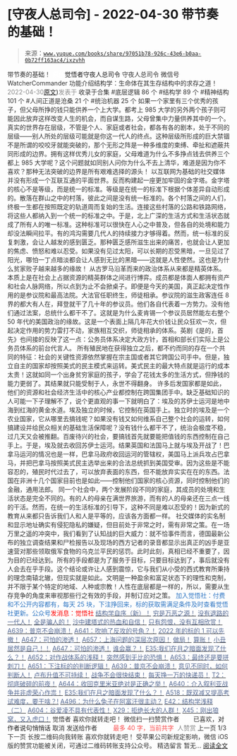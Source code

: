 # [守夜人总司令] - 2022-04-30 带节奏的基础！

> 来源：[`www.yuque.com/books/share/97051b78-926c-43e6-b0aa-0b72ff163ac4/ixzvhh`](https://www.yuque.com/books/share/97051b78-926c-43e6-b0aa-0b72ff163ac4/ixzvhh)

<ne-p id="520f42f3293818f927861ebbd5b15da4_p_0" data-lake-id="520f42f3293818f927861ebbd5b15da4_p_0"><ne-text id="u7627f5ef" style="color: rgb(51, 51, 51);">带节奏的基础！</ne-text></ne-p> <ne-p id="798b52207ba0124f8aff57d1c75c2566" data-lake-id="798b52207ba0124f8aff57d1c75c2566"><ne-text id="ud81f8e26" ne-fontsize="12" style="color: rgb(255, 255, 255);">原创</ne-text><ne-text id="u1a698670" ne-fontsize="14">觉悟者</ne-text><ne-text id="u000ed286" ne-fontsize="14">守夜人总司令</ne-text></ne-p> <ne-p id="7f7461fd17858e816798d384d130fd05" data-lake-id="7f7461fd17858e816798d384d130fd05"><ne-text id="uc472c042" ne-fontsize="14" ne-bold="true" style="color: rgb(51, 51, 51);">守夜人总司令</ne-text></ne-p> <ne-p id="bb9ec99e8cceae49b8480dd469df7efc" data-lake-id="bb9ec99e8cceae49b8480dd469df7efc"><ne-text id="u08953be5" ne-fontsize="14" style="color: rgb(51, 51, 51);">微信号</ne-text><ne-text id="uf702e50a" ne-fontsize="14" style="color: rgb(51, 51, 51);">WatcherCommander</ne-text></ne-p> <ne-p id="943f059beee79480adea7f3c8669eef5" data-lake-id="943f059beee79480adea7f3c8669eef5"><ne-text id="u99611620" ne-fontsize="14" style="color: rgb(51, 51, 51);">功能介绍</ne-text><ne-text id="u0bb0eddc" ne-fontsize="14" style="color: rgb(51, 51, 51);">结构学：生命体在其生存结构中的求存之道！</ne-text></ne-p> <ne-p id="830e7ff9b5225f24935494c5b996ce78" data-lake-id="830e7ff9b5225f24935494c5b996ce78"><ne-text id="u8f0b84ec" style="color: rgb(140, 140, 140);">2022-04-30</ne-text>[<ne-text id="ub16393a8" ne-fontsize="14">原文</ne-text>](https://mp.weixin.qq.com/s?__biz=MzAxNDk1NjI2Mw==&mid=2247488361&idx=1&sn=ca47f43d4b239da54a5e4b7b9927fb06&chksm=9b8a30e1acfdb9f732f47f25182c43b877c28a0fc6820d9658504d55c251219e2d06df173009#rd))<ne-text id="u5a6850d1" ne-fontsize="14" style="color: rgb(140, 140, 140);">发表于</ne-text></ne-p> <ne-p id="d94058c706c7d17d363f91410d81b5cb" data-lake-id="d94058c706c7d17d363f91410d81b5cb"><ne-text id="u52b24585" style="color: rgb(51, 51, 51);">收录于合集</ne-text></ne-p> <ne-p id="fd653dd87d4850fef194fcc2bfcaba68" data-lake-id="fd653dd87d4850fef194fcc2bfcaba68"><ne-text id="ufd609fa0" style="color: rgb(51, 51, 51);">#底层逻辑 86 个</ne-text></ne-p> <ne-p id="5acb5165df790d7d955b20bcb0998345" data-lake-id="5acb5165df790d7d955b20bcb0998345"><ne-text id="u9bc7a35d" style="color: rgb(51, 51, 51);">#结构学 89 个</ne-text></ne-p> <ne-p id="e8c3a1072e2fa3c6ee35f924a87da20e" data-lake-id="e8c3a1072e2fa3c6ee35f924a87da20e"><ne-text id="uc896c6a4" style="color: rgb(51, 51, 51);">#精神结构 101 个</ne-text></ne-p> <ne-p id="f701b08f18be673a786e6b074fccb7b4" data-lake-id="f701b08f18be673a786e6b074fccb7b4"><ne-text id="u419bc526" style="color: rgb(51, 51, 51);">#人间正道是沧桑 21 个</ne-text></ne-p> <ne-p id="78152c97c258216a63998d9d6bf3a84a" data-lake-id="78152c97c258216a63998d9d6bf3a84a"><ne-text id="u890814e1" style="color: rgb(51, 51, 51);">#统治机器 25 个</ne-text></ne-p> <ne-p id="ab1b70c491e003c8a1ee2dfe388305f1" data-lake-id="ab1b70c491e003c8a1ee2dfe388305f1"><ne-text id="u84724c9b" style="color: rgb(51, 51, 51);">如果一个家里有三个优秀的孩子，但父母所挣的钱只能供养一个上大学。都考上 985 大学的另外两个孩子则可能因此放弃这样改变人生的机会，而自谋生路，父母曾集中力量供养其中的一个。真实的世界存在层级，不管是个人、家庭或者社会，都各有各的剧本，处于不同的层级——别人所处的层级可能就是你这一代人的终点。这种层级所形成的巨大禁锢不是所谓的咬咬牙就能突破的，那个无形之阵是一种多维度的束缚、牵扯和遮蔽共同形成的边界。拥有这样优秀儿女的家庭，父母难道为什么不多挣点钱去供养三个都上 985 大学呢？这个问题就如同别人问你为什么不去上清华，难道是因为你不喜欢？那种无法突破的边界是所有艰难选择的源头！</ne-text></ne-p> <ne-p id="5eee8d4922d6993143aaa364f10dd577" data-lake-id="5eee8d4922d6993143aaa364f10dd577"><ne-text id="u911ad122" style="color: rgb(51, 51, 51);">以互联网为基础的社交媒体并没有形成一个互联互通的平面世界。反而构建起一座更加牢固的金字塔。金字塔的核心不是等级，而是统一的标准。等级是在统一的标准下根据个体差异自动形成的。散落在群山之中的村落，彼此之间是没有统一标准的。各个村落之间的人们，终极一生都在按照既定的轨道周而复始的生活。连接这些村落的公路和铁路网络，将这些人都纳入到一个统一的标准之中。于是，北上广深的生活方式和生活状态就成了所有人的唯一标准。这种标准可以很快在人心之中普及，但各自的处境和能力却没法瞬间拉平。有的鸿沟需要几代人的持续接力才够得着。然而，统一标准的反复刺激，会让人越发的感到匮乏。那种匮乏感所滋生出来的痛苦，也就会让人更加的焦虑、愤怒和难以忍受。如果没有见过太阳，可以长期的忍受黑暗，一旦见过了阳光，哪怕一丁点暗淡都会让人感到无比的黑暗——这就是人性使然。这也是为什么贫家败子越来越多的缘故！</ne-text></ne-p> <ne-p id="f6683395b6c2bc79d75ea769fe71ed38" data-lake-id="f6683395b6c2bc79d75ea769fe71ed38"><ne-text id="uaaa335f8" style="color: rgb(51, 51, 51);">从古罗马沿革而来的政治体系从来都是精英体系。本质上是在社会上占据资源的精英群体之间进行博弈。成员都是体面人都拥有资产和社会人脉网络，所以点到为止不会掀桌子。即便是今天的美国，真正起决定性作用的是参议院和最高法院。大法官任职终生，师徒相承。参议院的滋生政客连任 8 界的都大有人在，拜登就干了几十年的参议员。他们各自代表着一方势力。没有他们通过法案，总统什么都干不了。这就是为什么麦肯锡一个参议员居然能左右整个 50 年代的美国政治的缘故。这是一个表面上隔几年花大价钱让民众狂欢一次，但起决定作用的势力雷打不动，家族相互交织，师徒相承的体系。英剧《是的，首先》也间接的反映了这一点：公务员体系决定大政方针，首相和部长们实际上是公务员体系的前台代言人。</ne-text></ne-p> <ne-p id="9d777f623f9d3dc60f768c9f778d57e3" data-lake-id="9d777f623f9d3dc60f768c9f778d57e3"><ne-text id="u80e7d64e" style="color: rgb(51, 51, 51);">所有殖民地在获得独立之后，都不约而同的存在一个共同的特征：社会的关键性资源依然掌握在宗主国或者其它跨国公司手中。但是，独立自主的国家却按照美式的民主模式来运转。美式民主的最大特点就是运行的成本太贵！这就如同一个出身贫穷家庭的孩子，学会了花钱太多的生活方式，但挣钱的能力更弱了。其结果就只能受制于人，永世不得翻身。</ne-text></ne-p> <ne-p id="01b43783d86549d92ac1e3320130e392" data-lake-id="01b43783d86549d92ac1e3320130e392"><ne-text id="uea769c2a" style="color: rgb(51, 51, 51);">许多后发国家都是如此，他们的资源和社会经济生活中的核心产业都控制在跨国集团手中。缺乏基础知识的人可能一下子理解不了，说个更直观的事一下就明白了：埃及的苏伊士运河是地中海到红海的黄金水道。埃及独立的时候，它控制在英国手上。独立时的埃及是一个农业国家，它从哪里去搞钱呢？如果没有钱又如何维系自己整个社会的运转，如何搞建设并给民众相关的基础生活保障呢？没有钱什么都干不了，统治会极度不稳，过几天又会被推翻。百废待兴的社会，要搞钱首先就要能把值钱的东西控制在自己手上。于是，埃及就去收回苏伊士运河。结果英国和法国马上就与埃及开战了！巴拿马运河的情况也是一样，巴拿马政府收回运河的管辖权，美国马上派兵攻占巴拿马，并把巴拿马按照美式民主选举出来的合法总统抓到美国受审。因为这些是不能容忍的，殖民时代过去了，可以放弃表面的东西，但不能放弃实实在在的东西。法国在非洲十几个国家目前也是如此——控制他们国家的核心资源，同时控制他们的金融，通用法郎。</ne-text></ne-p> <ne-p id="c2c5f3c967d9dd1b6562484acada7edb" data-lake-id="c2c5f3c967d9dd1b6562484acada7edb"><ne-text id="u04a9c835" style="color: rgb(51, 51, 51);">同一个社会中，两个发展阶段不同的家庭，其成员的处境和生活状态是完全不同的。有的人的母亲在满世界旅游，而有的人的母亲还在三点一线的干活。然而，在统一的生活标准的引导下，这种不同是难以忍受的！因为新式的教育从来都只告诉我们人和人是平等的，应该各方面都一样。</ne-text></ne-p> <ne-p id="8def4fdfdd062a8a60b24db13a0ed143" data-lake-id="8def4fdfdd062a8a60b24db13a0ed143"><ne-text id="u24861cf4" style="color: rgb(51, 51, 51);">社交媒体的实名制和显示地址确实有侵犯隐私的嫌疑，但目前处于非常之时，需有非常之策。在一场万里之遥的冲突中，我们看到了认知战的巨大威力：就不恰事件而言，德国最新公布的独立调查结果和尸检报告以及现场的西方记者的录音都显示出真正的凶手是亚速营对那些领取俄军食物的乌克兰平民的惩罚。此时此刻，真相已经不重要了，因为目的已经达到。所有的手段都是为了服务于目标，只要目标达到了，事后就没有人会去在乎手段。这个结论或许让人感到震惊，它与我们从小受的西式教育所秉持的理念南辕北辙，但现实就是如此。</ne-text><ne-text id="u4c884fc7" ne-bold="true" style="color: rgb(51, 51, 51);">文明是一种盈余和富足状态下的理性和克制，并不限于某个特定的地域、人种或宗教！人性在底层都是一样的，所以，需要从生存竞争的角度来审视那些行之有效的手段，并制订应对之策。</ne-text></ne-p> <ne-p id="8bfb5307a8d54e28686b2af1ca3f2f67" data-lake-id="8bfb5307a8d54e28686b2af1ca3f2f67"><ne-text id="u68615a94" style="color: rgb(47, 118, 195);">加入觉悟社：付费和不公开内容都有，每天 25 块，下注挣回来，标的获取需满足条件及时查看觉悟社更新。公众号</ne-text><ne-text id="u74431c8d" style="color: rgb(255, 0, 0);">发消息</ne-text><ne-text id="u5018998b" ne-bold="true" style="color: rgb(255, 0, 0);">：觉悟社</ne-text></ne-p> <ne-p id="228617f12a86594545b5ad63c00eab3d" data-lake-id="228617f12a86594545b5ad63c00eab3d">[<ne-text id="u16956f9d" ne-bold="true" style="color: rgb(87, 107, 149);">结构学自序（新）！</ne-text>](http://mp.weixin.qq.com/s?__biz=MzIzMDYwOTM0Mg==&mid=2247485283&idx=1&sn=aa2b8554b8e5040f8f959636feaa06a3&chksm=e8b19fb2dfc616a430aa381b8da0815311244e694a69809cd92d0602ac34cfe5f1f419b3745e&scene=21#wechat_redirect)</ne-p> <ne-p id="e4cedd6ce4f1a0c045f9905543dad446" data-lake-id="e4cedd6ce4f1a0c045f9905543dad446">[<ne-text id="u99b31742" style="color: rgb(87, 107, 149);">穷是万恶之源！</ne-text>](http://mp.weixin.qq.com/s?__biz=MzAxNDk1NjI2Mw==&mid=2247483823&idx=1&sn=e54ebe9891b302dc0bf1815c76ccf8b7&chksm=9b8a2227acfdab31a05e273addd9159d4b8263d58d3c58bf214841c8189157519719c3427306&scene=21#wechat_redirect)</ne-p> <ne-p id="da48ccb8ea105d14000e911a9fa2b66e" data-lake-id="da48ccb8ea105d14000e911a9fa2b66e">[<ne-text id="u0eff98fc" style="color: rgb(87, 107, 149);">没有退路的一代人！</ne-text>](http://mp.weixin.qq.com/s?__biz=MzAxNDk1NjI2Mw==&mid=2247486533&idx=1&sn=a0d5cce0656aad467148e0642eb85a00&chksm=9b8a2fcdacfda6db79857186e953a089baf1fb678b2b071cf101c5a26e7fb9768474c94243ca&scene=21#wechat_redirect)</ne-p> <ne-p id="70437a622fc0a2c5a0e2cc370aa3f7b3" data-lake-id="70437a622fc0a2c5a0e2cc370aa3f7b3">[<ne-text id="u04684601" style="color: rgb(87, 107, 149);">全是骗人的！</ne-text>](http://mp.weixin.qq.com/s?__biz=MzAxNDk1NjI2Mw==&mid=2247488130&idx=1&sn=5fe267832478f7d2cb6b09a120555e5b&chksm=9b8a310aacfdb81c8fc93b00e05cfdaa2da89f21513f198ae2233f007a4f9e7747c86595239c&scene=21#wechat_redirect)</ne-p> <ne-p id="c8fde9a7f7388bf0aa51d056bf178052" data-lake-id="c8fde9a7f7388bf0aa51d056bf178052">[<ne-text id="u00ba76c8" style="color: rgb(87, 107, 149);">沙中建塔式的热血和自信！</ne-text>](http://mp.weixin.qq.com/s?__biz=MzAxNDk1NjI2Mw==&mid=2247488218&idx=1&sn=fc3ca3d4269591632ebd6ed0630e17f0&chksm=9b8a3152acfdb844910f323acb7f31f56ece88f5be05713ae2de7d2f0cfab7c987c9d8e49221&scene=21#wechat_redirect)</ne-p> <ne-p id="7718b2df5af4dcaa246c066c112ff491" data-lake-id="7718b2df5af4dcaa246c066c112ff491">[<ne-text id="u6f95808b" style="color: rgb(87, 107, 149);">只有怨恨，没有互相欣赏！</ne-text>](http://mp.weixin.qq.com/s?__biz=MzAxNDk1NjI2Mw==&mid=2247488211&idx=1&sn=73ad89d15a2aaee80830cc5c69de6c58&chksm=9b8a315bacfdb84d0bfeb48b3a272efbc5bd4a109ba8c183dbbc75aa85e0a62dec457694d9eb&scene=21#wechat_redirect)</ne-p> <ne-p id="6fb8fbc26519609b9d818cd098ffcc77" data-lake-id="6fb8fbc26519609b9d818cd098ffcc77">[<ne-text id="u3c6c6e8c" ne-bold="true" style="color: rgb(87, 107, 149);">A639：普京不会崩溃！</ne-text>](http://mp.weixin.qq.com/s?__biz=MzAxNDk1NjI2Mw==&mid=2247488084&idx=1&sn=7c8d1370795dc6496c224b27c0137762&chksm=9b8a31dcacfdb8ca47772d583074c0ce9e16f2a9a2d3a27359cb26cb851d21da814506f6a3df&scene=21#wechat_redirect)</ne-p> <ne-p id="c80ea27a4f28b9dab77a5a6d5556f895" data-lake-id="c80ea27a4f28b9dab77a5a6d5556f895">[<ne-text id="ucbc95be8" ne-bold="true" style="color: rgb(87, 107, 149);">A641：吹响了反攻的号角？！</ne-text>](http://mp.weixin.qq.com/s?__biz=MzAxNDk1NjI2Mw==&mid=2247488089&idx=1&sn=c532b7b5b38bb03828c600669804f8cc&chksm=9b8a31d1acfdb8c77d656a7aaf9d77c03603864118e10553cfdfde1061229392a21ea728b8b0&scene=21#wechat_redirect)</ne-p> <ne-p id="ffee8335125e411b48b4a69202be414f" data-lake-id="ffee8335125e411b48b4a69202be414f">[<ne-text id="ud07f30dc" style="color: rgb(87, 107, 149);">2022 年的标的 1 可以先撤！</ne-text>](http://mp.weixin.qq.com/s?__biz=MzAxNDk1NjI2Mw==&mid=2247488307&idx=1&sn=53e8829e2dee94d286e18bd6ee007c50&chksm=9b8a30bbacfdb9ada1b207e0e256b291b5e39bda02967f32247cac4ff11654ed8f85721d3b6a&scene=21#wechat_redirect)</ne-p> <ne-p id="bd69b475830cf38c471b644ae42b7735" data-lake-id="bd69b475830cf38c471b644ae42b7735">[<ne-text id="u960477a6" style="color: rgb(87, 107, 149);">A647：可怕的渗透！</ne-text>](http://mp.weixin.qq.com/s?__biz=MzAxNDk1NjI2Mw==&mid=2247488112&idx=1&sn=d2cdb1bbea5f7a7248e4ba132c2ad922&chksm=9b8a31f8acfdb8ee225327ff157e56571bbf63b8958ad6c47d7da000b5da90fa01379222c8e1&scene=21#wechat_redirect)</ne-p> <ne-p id="2755c8c52f3b08f38bc34fdb4122f325" data-lake-id="2755c8c52f3b08f38bc34fdb4122f325">[<ne-text id="ucbac2cdc" style="color: rgb(87, 107, 149);">A657：上海问题的深层次原因！</ne-text>](http://mp.weixin.qq.com/s?__biz=MzAxNDk1NjI2Mw==&mid=2247488340&idx=1&sn=bb9bfe020176a436e7cad11092756510&chksm=9b8a30dcacfdb9ca404fcb8fa4a5d9f0c13d42875763a9f8ccc28b3c8d9f3fa0868c968026c4&scene=21#wechat_redirect)</ne-p> <ne-p id="d7b3a41d898610abf903ac838e58eb50" data-lake-id="d7b3a41d898610abf903ac838e58eb50">[<ne-text id="u4a2288a6" style="color: rgb(87, 107, 149);">做局！</ne-text>](http://mp.weixin.qq.com/s?__biz=MzAxNDk1NjI2Mw==&mid=2247488230&idx=1&sn=86e717386c0aa06a0a4bbf4f9ec117aa&chksm=9b8a316eacfdb878aae8ed4ea6817620cc3ac62d7815fdfd85606464c3f2d79fcf2ce72dec77&scene=21#wechat_redirect)</ne-p> <ne-p id="bc6ebf6baab0cd31fbc82d26b689d309" data-lake-id="bc6ebf6baab0cd31fbc82d26b689d309">[<ne-text id="u0d334e15" style="color: rgb(87, 107, 149);">算账！</ne-text>](http://mp.weixin.qq.com/s?__biz=MzAxNDk1NjI2Mw==&mid=2247488259&idx=1&sn=2b72f3c0199cdacaa8e48eb9ad30f809&chksm=9b8a308bacfdb99d72ebcd3aaf0015c889b88f4598b093719ee8765aa8be3b3caaad95a445ae&scene=21#wechat_redirect)</ne-p> <ne-p id="64af29702a87fd94344409a96567e382" data-lake-id="64af29702a87fd94344409a96567e382">[<ne-text id="u6a736e3b" style="color: rgb(87, 107, 149);">小丑居然是自己！！</ne-text>](http://mp.weixin.qq.com/s?__biz=MzAxNDk1NjI2Mw==&mid=2247488135&idx=1&sn=55e611eea7203a0b5db03bf97ef6fb53&chksm=9b8a310facfdb8195803cc833b8defe1a107a60b9014e10d7b91f809a2d7781c820ae84f9e9a&scene=21#wechat_redirect)</ne-p> <ne-p id="cd1be69ce8a1c87ae17e7edf43e7f1fc" data-lake-id="cd1be69ce8a1c87ae17e7edf43e7f1fc">[<ne-text id="ua21268b5" style="color: rgb(87, 107, 149);">A647：可怕的渗透！</ne-text>](http://mp.weixin.qq.com/s?__biz=MzAxNDk1NjI2Mw==&mid=2247488112&idx=1&sn=d2cdb1bbea5f7a7248e4ba132c2ad922&chksm=9b8a31f8acfdb8ee225327ff157e56571bbf63b8958ad6c47d7da000b5da90fa01379222c8e1&scene=21#wechat_redirect)</ne-p> <ne-p id="e87ddeab6b627bb79e160d1b08992765" data-lake-id="e87ddeab6b627bb79e160d1b08992765">[<ne-text id="u7e386a55" style="color: rgb(87, 107, 149);">谁会赢？！</ne-text>](http://mp.weixin.qq.com/s?__biz=MzAxNDk1NjI2Mw==&mid=2247488326&idx=1&sn=b1f3a01ac7dadab1f6d1f73553d0b82c&chksm=9b8a30ceacfdb9d85621208589b0482e4a758e715dd991a01fd00d9755037a8d30b8835d5057&scene=21#wechat_redirect)</ne-p> <ne-p id="9689147a3f25b961a6039949bb0be42e" data-lake-id="9689147a3f25b961a6039949bb0be42e">[<ne-text id="u9f71aa80" ne-bold="true" style="color: rgb(87, 107, 149);">E35:我们在月之暗面发现了什么？！</ne-text>](http://mp.weixin.qq.com/s?__biz=MzIzMDYwOTM0Mg==&mid=2247486632&idx=1&sn=170aeff87eb36dce354c8b2437f4b27f&chksm=e8b19479dfc61d6f08e6492954a528f20387fe2fa925747cf2b504d2bc69084f24495e972e41&scene=21#wechat_redirect)</ne-p> <ne-p id="368caeb975f1176dc227f895a1c5dd22" data-lake-id="368caeb975f1176dc227f895a1c5dd22">[<ne-text id="udbbb4c89" style="color: rgb(87, 107, 149);">A652：对作战体系的浅释！</ne-text>](http://mp.weixin.qq.com/s?__biz=MzAxNDk1NjI2Mw==&mid=2247488275&idx=1&sn=9e3ef60d6200664ea8d0eb547ba86709&chksm=9b8a309bacfdb98d5443735b057b83eae59864631e24f285972c496290ca378b2bbf5f6ab94f&scene=21#wechat_redirect)</ne-p> <ne-p id="94261dc12feb2b37ea97de3180d8fef6" data-lake-id="94261dc12feb2b37ea97de3180d8fef6">[<ne-text id="u0b6d22ea" style="color: rgb(87, 107, 149);">突然感到无比的恐惧！</ne-text>](http://mp.weixin.qq.com/s?__biz=MzAxNDk1NjI2Mw==&mid=2247488317&idx=1&sn=d702e629c4c60c02610df2bc5ca43f72&chksm=9b8a30b5acfdb9a3c17a37b060013361b6f4de3e53e66b2942efd9b00d32692ab63859e68dcd&scene=21#wechat_redirect)</ne-p> <ne-p id="5b10665486be363d11b43bf1299f2ffd" data-lake-id="5b10665486be363d11b43bf1299f2ffd">[<ne-text id="ue49e44a3" style="color: rgb(87, 107, 149);">A653：最终还是要拼刺刀！</ne-text>](http://mp.weixin.qq.com/s?__biz=MzAxNDk1NjI2Mw==&mid=2247488287&idx=1&sn=a06675f122e711c5d227a76bf61b4c2a&chksm=9b8a3097acfdb98177c380ec03bf9c0225bbc33bc6846dd2840cc3ac1f93b279ffe6f61c90c7&scene=21#wechat_redirect)</ne-p> <ne-p id="d539be0577ba554946496ed5d34f836b" data-lake-id="d539be0577ba554946496ed5d34f836b">[<ne-text id="ubd2cfe3a" style="color: rgb(87, 107, 149);">A651：下注标的的判断逻辑！</ne-text>](http://mp.weixin.qq.com/s?__biz=MzAxNDk1NjI2Mw==&mid=2247488267&idx=1&sn=575aa2951897037ac2b4438cfca0e6ac&chksm=9b8a3083acfdb9953506ee664bf136a7509dadff35769dd996f3f34a992e1eff0d49e186e3cb&scene=21#wechat_redirect)</ne-p> <ne-p id="20f51e73c1de90f4153a7dbb45b1c576" data-lake-id="20f51e73c1de90f4153a7dbb45b1c576">[<ne-text id="u0a830120" style="color: rgb(87, 107, 149);">A639：普京不会崩溃！</ne-text>](http://mp.weixin.qq.com/s?__biz=MzAxNDk1NjI2Mw==&mid=2247488084&idx=1&sn=7c8d1370795dc6496c224b27c0137762&chksm=9b8a31dcacfdb8ca47772d583074c0ce9e16f2a9a2d3a27359cb26cb851d21da814506f6a3df&scene=21#wechat_redirect)</ne-p> <ne-p id="e7abaae6500722afa02052a7c80012af" data-lake-id="e7abaae6500722afa02052a7c80012af">[<ne-text id="u82b5ae76" style="color: rgb(87, 107, 149);">意见不同时，如何判断人！</ne-text>](http://mp.weixin.qq.com/s?__biz=MzAxNDk1NjI2Mw==&mid=2247488223&idx=1&sn=4860be32308a7b853142c8d799d2b678&chksm=9b8a3157acfdb841242ae974e7ea0dc1582191bb60e7ad12f98c37506e7ddcd62410d67707fc&scene=21#wechat_redirect)</ne-p> <ne-p id="560a8262beaf158b0eb35e7e2bd86ec1" data-lake-id="560a8262beaf158b0eb35e7e2bd86ec1">[<ne-text id="u9aa2f522" style="color: rgb(87, 107, 149);">卢布升值不可持续！</ne-text>](https://mp.weixin.qq.com/s?__biz=MzAxNDk1NjI2Mw==&mid=2247488186&idx=1&sn=bbaac79bae71799e8140c217bbb9a108&scene=21#wechat_redirect)</ne-p> <ne-p id="5c31211f3bbdee942d591b3fe96c72e2" data-lake-id="5c31211f3bbdee942d591b3fe96c72e2">[<ne-text id="ucd385833" style="color: rgb(87, 107, 149);">战争不会很快结束！</ne-text>](https://mp.weixin.qq.com/s?__biz=MzAxNDk1NjI2Mw==&mid=2247488182&idx=1&sn=3d07cd83b71988dd378865d6e40adbec&scene=21#wechat_redirect)</ne-p> <ne-p id="cf3d8fd6d7b84b429a25e17c5773bbbd" data-lake-id="cf3d8fd6d7b84b429a25e17c5773bbbd">[<ne-text id="u538f0c22" style="color: rgb(87, 107, 149);">每天挣一万的快递员！</ne-text>](http://mp.weixin.qq.com/s?__biz=MzAxNDk1NjI2Mw==&mid=2247488271&idx=1&sn=9115c88f9395acc716687773c9ed6a08&chksm=9b8a3087acfdb9913982c31f3b629f39b9c42dd89579cd53d92508fc7f69af6c752cc5b9ba90&scene=21#wechat_redirect)</ne-p> <ne-p id="2d88f2523534d34adf71c158357fdc96" data-lake-id="2d88f2523534d34adf71c158357fdc96">[<ne-text id="ua38c8115" style="color: rgb(87, 107, 149);">T2：彻底破碎的前夜！</ne-text>](http://mp.weixin.qq.com/s?__biz=MzAxNDk1NjI2Mw==&mid=2247488278&idx=1&sn=c42101c9a0c0511fef22322ddbdab45c&chksm=9b8a309eacfdb98893b2ce26720b8293337822bddcfdd3ee7972f7b10c09f6627341477879f2&scene=21#wechat_redirect)</ne-p> <ne-p id="f9080b9ff298ded14aa089b62b8fdf9a" data-lake-id="f9080b9ff298ded14aa089b62b8fdf9a">[<ne-text id="u7b50ad66" ne-bold="true" style="color: rgb(87, 107, 149);">A644：收回克里米亚绝对是正确之举！</ne-text>](http://mp.weixin.qq.com/s?__biz=MzIzMDYwOTM0Mg==&mid=2247487112&idx=1&sn=c116d6a79085ad9fe413f42170eca23a&chksm=e8b19659dfc61f4fdb34ac71a7efb0994e7e3c07f7e8b75f34c646b05293f27d2e21423efc1a&scene=21#wechat_redirect)</ne-p> <ne-p id="5fecc39ddb1d69120339d6f03f7ecc98" data-lake-id="5fecc39ddb1d69120339d6f03f7ecc98">[<ne-text id="u30182d17" ne-bold="true" style="color: rgb(87, 107, 149);">A640：介入叙利亚战争并非虚荣心作祟！</ne-text>](http://mp.weixin.qq.com/s?__biz=MzAxNDk1NjI2Mw==&mid=2247488081&idx=1&sn=adfaf12849fa59e47f412105d2170c75&chksm=9b8a31d9acfdb8cfb8b78731ecb12a5d70c3b6997675397a2f95ba7bf63638aca4ee74acf789&scene=21#wechat_redirect)</ne-p> <ne-p id="2be2fef0e0842e77553b52722e425500" data-lake-id="2be2fef0e0842e77553b52722e425500">[<ne-text id="u0d3199da" ne-bold="true" style="color: rgb(87, 107, 149);">E35:我们在月之暗面发现了什么？！</ne-text>](http://mp.weixin.qq.com/s?__biz=MzIzMDYwOTM0Mg==&mid=2247486632&idx=1&sn=170aeff87eb36dce354c8b2437f4b27f&chksm=e8b19479dfc61d6f08e6492954a528f20387fe2fa925747cf2b504d2bc69084f24495e972e41&scene=21#wechat_redirect)</ne-p> <ne-p id="898737389f5197bc5b4b725d1cb49291" data-lake-id="898737389f5197bc5b4b725d1cb49291">[<ne-text id="u82a16a57" ne-bold="true" style="color: rgb(87, 107, 149);">A518：既双减又提高考试难度，要干啥？!</ne-text>](http://mp.weixin.qq.com/s?__biz=MzIzMDYwOTM0Mg==&mid=2247486528&idx=1&sn=837ef39e3c0b47ac84d5096690555ae7&chksm=e8b19491dfc61d87292daf575c1e7c95b3f0543f313b65c7ad4ab369603833704304ec7451d7&scene=21#wechat_redirect)</ne-p> <ne-p id="0ec123635d75389ea03cceacaf53d35f" data-lake-id="0ec123635d75389ea03cceacaf53d35f">[<ne-text id="u11b16edf" style="color: rgb(87, 107, 149);">A496：为什么兔子在阿富汗很主动？</ne-text>](http://mp.weixin.qq.com/s?__biz=MzIzMDYwOTM0Mg==&mid=2247486278&idx=1&sn=40d09857088bebd3c70bec1c7a500f06&chksm=e8b19397dfc61a810125242c8e395330f934390eb50bd54053ecd3f31ddc91de4e429c0f693a&scene=21#wechat_redirect)</ne-p> <ne-p id="358e6c8a314ecb2e179437a5f455b7ad" data-lake-id="358e6c8a314ecb2e179437a5f455b7ad">[<ne-text id="ua58b9873" style="color: rgb(87, 107, 149);">E42：结构学浅释（二）</ne-text>](http://mp.weixin.qq.com/s?__biz=MzAxNDk1NjI2Mw==&mid=2247487869&idx=1&sn=b6f942cf2c9969953971beb5a43a8183&chksm=9b8a32f5acfdbbe33ddd8df1f2b8f73b05522b604676c4ab01f411657e37e8c7226602ce3ad9&scene=21#wechat_redirect)</ne-p> <ne-p id="1c54512b356da36a8f997b70456b115e" data-lake-id="1c54512b356da36a8f997b70456b115e">[<ne-text id="uc42a5b5b" style="color: rgb(87, 107, 149);">A604：谷爱凌不具有代表性！</ne-text>](http://mp.weixin.qq.com/s?__biz=MzAxNDk1NjI2Mw==&mid=2247487885&idx=1&sn=fa1590be4f0f8be38dd4d8eb877b638d&chksm=9b8a3205acfdbb13039310f86f6e6fce5520a7827afc4e63b4eb6ca7f89ace1950488fa2f17e&scene=21#wechat_redirect)</ne-p> <ne-p id="883dc47eeabddd088301173a84e35302" data-lake-id="883dc47eeabddd088301173a84e35302">[<ne-text id="ub9a1389e" style="color: rgb(87, 107, 149);">X29：拒绝长大的人群！</ne-text>](http://mp.weixin.qq.com/s?__biz=MzAxNDk1NjI2Mw==&mid=2247487734&idx=1&sn=406322eea52d5ed24ebaf979fdf714c1&chksm=9b8a337eacfdba688c7e6a511a417ec4d9a03b13d1bdb5c91e6ef37e9a7b747460354e0b0e8e&scene=21#wechat_redirect)</ne-p> <ne-p id="97599c0bae6a64a94a1172077bec44f8" data-lake-id="97599c0bae6a64a94a1172077bec44f8">[<ne-text id="u7ea55bc6" style="color: rgb(87, 107, 149);">X45：刚出狼窝，又入虎口！</ne-text>](http://mp.weixin.qq.com/s?__biz=MzIzMDYwOTM0Mg==&mid=2247486954&idx=1&sn=64057c0c18082933600be972c2031139&chksm=e8b1953bdfc61c2df1b3c17fe8416e975e6f3a2bece068540adc6de643aa8e670b0393ba5c1d&scene=21#wechat_redirect)</ne-p> <ne-p id="63cec45ae4ac8b81f1f96f06c717e67a" data-lake-id="63cec45ae4ac8b81f1f96f06c717e67a"><ne-text id="u8d1bfe64" style="color: rgb(51, 51, 51);">觉悟者</ne-text></ne-p> <ne-p id="32425a5508641522a542bde0a7f1b733" data-lake-id="32425a5508641522a542bde0a7f1b733"><ne-text id="u979cc6a7" style="color: rgb(51, 51, 51);">喜欢你就转走吧！</ne-text></ne-p> <ne-p id="bd29e3e255fbab0fc8cc3d6a21934a45" data-lake-id="bd29e3e255fbab0fc8cc3d6a21934a45"><ne-text id="u002802f7" ne-bold="true" style="color: rgb(51, 51, 51);">微信扫一扫赞赏作者</ne-text><ne-text id="u40096cb6" ne-bold="true" style="color: rgb(255, 255, 255);">赞赏</ne-text></ne-p> <ne-p id="31e1c794ee7ebee75bc8677fdd90a788" data-lake-id="31e1c794ee7ebee75bc8677fdd90a788"><ne-text id="u111d8e09" style="color: rgb(51, 51, 51);">已喜欢，</ne-text><ne-text id="ueb3d8a9b">对作者说句悄悄话</ne-text></ne-p> <ne-p id="97c7856234fba3950aebe39a751874cc" data-lake-id="97c7856234fba3950aebe39a751874cc"><ne-text id="u2c9e5112" style="color: rgb(51, 51, 51);">取消</ne-text></ne-p> <ne-p id="4aa321c5b7bc4147fcfeb18de03a7661" data-lake-id="4aa321c5b7bc4147fcfeb18de03a7661"><ne-text id="u9eae8c97" ne-fontsize="14" ne-bold="true" style="color: rgb(51, 51, 51);">发送给作者</ne-text></ne-p> <ne-p id="01abfcae3e1a5bf5d4d3f4e2e95d4134" data-lake-id="01abfcae3e1a5bf5d4d3f4e2e95d4134"><ne-text id="u40c6aff6" ne-bold="true" style="color: rgb(255, 255, 255);">发送</ne-text></ne-p> <ne-p id="8071e8c96d040970ca14b27472b88f91" data-lake-id="8071e8c96d040970ca14b27472b88f91"><ne-text id="u4fcae5d1" ne-fontsize="13" style="color: rgb(250, 81, 81);">最多 40 字，当前共字</ne-text></ne-p> <ne-p id="f5fd60b24203ab1d78a6e6d8230e4541" data-lake-id="f5fd60b24203ab1d78a6e6d8230e4541"><ne-text id="u11ca4989" style="color: rgb(136, 136, 136);"> 人赞赏</ne-text></ne-p> <ne-p id="3f76054cc4dfa6bf79cccb9af8c2d5af" data-lake-id="3f76054cc4dfa6bf79cccb9af8c2d5af"><ne-text id="u791a67c2" style="color: rgb(51, 51, 51);">上一页</ne-text> <ne-text id="u20aba4fe">1</ne-text><ne-text id="u4b1b9233" style="color: rgb(51, 51, 51);">/3 下一页</ne-text></ne-p> <ne-p id="8232cc7b53771303830b302bec82b961" data-lake-id="8232cc7b53771303830b302bec82b961"><ne-text id="uaba052cb" style="color: rgb(51, 51, 51);">长按二维码向我转账</ne-text></ne-p> <ne-p id="3c776f3846b42ce859d8c3780feda378" data-lake-id="3c776f3846b42ce859d8c3780feda378"><ne-text id="u5fb0f323" style="color: rgb(51, 51, 51);">喜欢你就转走吧！</ne-text></ne-p> <ne-p id="3d80060622499a9e8eaef20cc2f249fb" data-lake-id="3d80060622499a9e8eaef20cc2f249fb"><ne-text id="u21464a35" style="color: rgb(51, 51, 51);">受苹果公司新规定影响，微信 iOS 版的赞赏功能被关闭，可通过二维码转账支持公众号。</ne-text></ne-p> <ne-h3 id="0ISUQ" data-lake-id="0ISUQ"><ne-heading-ext><ne-heading-anchor></ne-heading-anchor><ne-heading-fold></ne-heading-fold></ne-heading-ext><ne-heading-content><ne-text id="u5bb81855" ne-fontsize="16" style="color: rgb(51, 51, 51);">精选留言</ne-text></ne-heading-content></ne-h3> <ne-p id="b725007be4e767d51354c496d1e8a120" data-lake-id="b725007be4e767d51354c496d1e8a120"><ne-text id="u75fe72bd" style="color: rgb(51, 51, 51);">暂无...</ne-text></ne-p> <ne-p id="25dfed6cbea0db189211c315f61ebd5d" data-lake-id="25dfed6cbea0db189211c315f61ebd5d">[<ne-text id="u33f98bb9">阅读全文</ne-text>](https://mp.weixin.qq.com/s?__biz=MzIzMDYwOTM0Mg==\x26amp;mid=2247486752\x26amp;idx=1\x26amp;sn=3a967e3288db5b7d924e36914086e534\x26amp;chksm=e8b195f1dfc61ce7c971386eb678d7da286167d0f52fdd51989049844b0a550cc58e00552d2e\x26amp;scene=21#wechat_redirect)</ne-p>